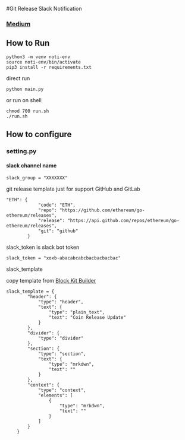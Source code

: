 #Git Release Slack Notification

### [Medium]()
## How to Run
```shell
python3 -m venv noti-env
source noti-env/bin/activate
pip3 install -r requirements.txt
```
direct run 
```shell
python main.py
```
or 
run on shell
```shell
chmod 700 run.sh
./run.sh
```

## How to configure
### setting.py

#### slack channel name 
```pychon
slack_group = "XXXXXXX"
```

git release template just for support GitHub and GitLab
```pychon
"ETH": {
            "code": "ETH",
            "repo": "https://github.com/ethereum/go-ethereum/releases",
            "release": "https://api.github.com/repos/ethereum/go-ethereum/releases",
            "git": "github"
        }
```
slack_token is slack bot token 

```pychon
slack_token = "xoxb-abacabcabcbacbacbacbac"
```

slack_template

copy template from [Block Kit Builder](https://app.slack.com/block-kit-builder/T04FT7UTX#%7B%22blocks%22:%5B%7B%22type%22:%22header%22,%22text%22:%7B%22type%22:%22plain_text%22,%22text%22:%22Coin%20Release%20Update%22%7D%7D,%7B%22type%22:%22divider%22%7D,%7B%22type%22:%22divider%22%7D,%7B%22type%22:%22divider%22%7D,%7B%22type%22:%22section%22,%22text%22:%7B%22type%22:%22mrkdwn%22,%22text%22:%22:calendar:%20%7C%20%20%20*PAST%20EVENTS*%20%20%7C%20:calendar:%20%22%7D%7D,%7B%22type%22:%22section%22,%22text%22:%7B%22type%22:%22mrkdwn%22,%22text%22:%22%6010/21%60%20*Conference%20Room%20Meeting*%22%7D,%22accessory%22:%7B%22type%22:%22button%22,%22text%22:%7B%22type%22:%22plain_text%22,%22text%22:%22Watch%20Recording%22,%22emoji%22:true%7D%7D%7D,%7B%22type%22:%22divider%22%7D,%7B%22type%22:%22section%22,%22text%22:%7B%22type%22:%22mrkdwn%22,%22text%22:%22*FOR%20YOUR%20INFORMATION*%22%7D%7D,%7B%22type%22:%22section%22,%22text%22:%7B%22type%22:%22mrkdwn%22,%22text%22:%22:printer:%20*Sabre%20Printers*%20are%20no%20longer%20catching%20on%20fire!%20The%20newest%20version%20of%20our%20printers%20are%20safe%20to%20use.%20Make%20sure%20to%20tell%20your%20customers%20today.%22,%22verbatim%22:false%7D%7D,%7B%22type%22:%22divider%22%7D,%7B%22type%22:%22section%22,%22text%22:%7B%22type%22:%22mrkdwn%22,%22text%22:%22Please%20join%20me%20in%20welcoming%20our%203%20*new%20hires*%20to%20the%20Paper%20Company%20family!%20%5Cn%5Cn%20*Robert%20California*,%20CEO%20%5Cn%5Cn%20*Ryan%20Howard*,%20Temp%20%5Cn%5Cn%20*Erin%20Hannon*,%20Receptionist%20%22%7D%7D,%7B%22type%22:%22divider%22%7D%5D%7D)
```pychon
slack_template = {
        "header": {
            "type": "header",
            "text": {
                "type": "plain_text",
                "text": "Coin Release Update"
            }
        },
        "divider": {
            "type": "divider"
        },
        "section": {
            "type": "section",
            "text": {
                "type": "mrkdwn",
                "text": ""
            }
        },
        "context": {
            "type": "context",
            "elements": [
                {
                    "type": "mrkdwn",
                    "text": ""
                }
            ]
        }
    }
```
